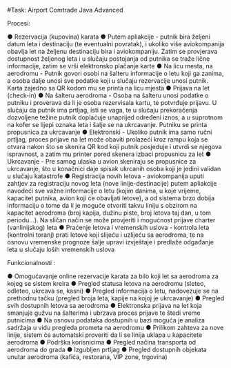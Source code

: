 #Task: Airport Comtrade Java Advanced
 
Procesi: 

● Rezervacija (kupovina) karata 
● Putem apliakcije - putnik bira željeni datum leta i destinaciju (te eventualni povratak), i ukoliko više aviokompanija obavlja let na željenu destinaciju bira i aviokompaniju. Zatim se provjerava dostupnost željenog leta i u slučaju postojanja od putnika se traže lične informacije, zatim se vrši elektronsko plačanje karte 
● Na licu mesta, na aerodromu - Putnik govori osobi na šalteru informacije o letu koji ga zanima, a osoba dalje unosi sve podatke koji u slučaju rezervacije unosi putnik. Karta zajedno sa QR kodom mu se printa na licu mjesta 
● Prijava na let (check-in) 
● Na šalteru aerodroma - Osoba na šalteru unosi podatke o putniku i proverava da li je osoba rezervisala kartu, te potvrđuje prijavu. U slučaju da putnik ima prtljag, isti se vaga, te u slučaju prekoračenja dozvoljene težine putnik doplaćuje unaprijed određeni iznos, a u suprotnom na kofer se lijepi oznaka leta i šalje se na ukrcavanje. Putniku se printa propusnica za ukrcavanje 
● Elektronski - Ukoliko putnik ima samo ručni prtljag, proces prijave na let može obaviti prolazeći kroz rampu koja se otvara nakon što se skenira QR kod koji putnik posjeduje i utvrdi se njegova ispravnost, a zatim mu printer pored skenera izbaci propusnicu za let 
● Ukrcavanje - Pre samog ulaska u avion skeniraju se propusnice za ukrcavanje, što u konačnici daje spisak ukrcanih osoba koji je jedini validan u slučaju katastrofe 
● Registracija novih letova - aviokompanija uputi zahtjev za registraciju novog leta (nove linije-destinacije) putem apliakcije navodeći sve važne informacije o letu (kojim danima, u koje vrijeme, kapacitet putnika, avion koji će obavljati letove), a od sistema brzo dobija informaciju o tome da li je moguće otvoriti takvu liniju s obzirom na kapacitet aerodroma (broj kapija, dužinu piste, broj letova taj dan, u tom periodu…). Na sličan način se može provjeriti i mogućnost prijave charter (vanlinijskog) leta 
● Praćenje letova i vremenskih uslova - kontrola leta (kontrolni toranj) prati letove koji slijeću i uzlijeću sa aerodroma, te na osnovu vremenske prognoze šalje upravi izvještaje i predlaže odgađanje leta u slučaju loših vremenskih uslova

Funkcionalnosti :

● Omogućavanje online rezervacije karata za bilo koji let sa aerodroma za kojeg se sistem kreira 
● Pregled statusa letova na aerodromu (sleteo, odleteo, ukrcava se, kasni) 
● Pregled informacija o letu, nadovezuje se na prethodnu tačku (pregled broja leta, kapije na kojoj je ukrcavanje) 
● Pregled svih dostupnih letova sa aerodroma 
● Elektronska prijava na let koja smanjuje gužvu na šalterima i ubrzava proces prijave te štedi vreme putnicima 
● Na osnovu podataka dostupnih u bazi moguća je analiza sadržaja u vidu pregleda prometa na aerodromu 
● Prilikom zahteva za nove linije, sistem će automatski proveriti da li se linija uklapa u kapacitete aerodroma 
● Podrška korisnicima 
● Pregled načina transporta od aerodroma do grada 
● Izgubljen prtljag 
● Pregled dostupnih objekata unutar aerodroma (kafića, restorana, VIP zone, trgovina) 
